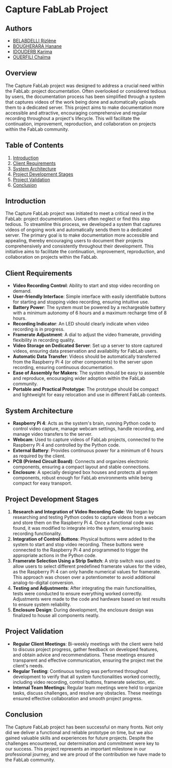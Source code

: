 # Capture FabLab Project

## Authors
- [BELABDELLI Rizlène](https://github.com/Riizlene)
- [BOUGHERARA Hanane](https://github.com/hanane-bougherara)
- [IDOUDERB Karima](https://github.com/karima-idouderb)
- [OUERFILI Chaïma](https://github.com/Chaimaaaaaaaaaaa)

## Overview
The Capture FabLab project was designed to address a crucial need within the FabLab: project documentation. Often overlooked or considered tedious by users, the documentation process has been simplified through a system that captures videos of the work being done and automatically uploads them to a dedicated server. This project aims to make documentation more accessible and attractive, encouraging comprehensive and regular recording throughout a project's lifecycle. This will facilitate the continuation, improvement, reproduction, and collaboration on projects within the FabLab community.

## Table of Contents
1. [Introduction](#introduction)
2. [Client Requirements](#client-requirements)
3. [System Architecture](#system-architecture)
4. [Project Development Stages](#project-development-stages)
5. [Project Validation](#project-validation)
6. [Conclusion](#conclusion)

## Introduction
The Capture FabLab project was initiated to meet a critical need in the FabLab: project documentation. Users often neglect or find this step tedious. To streamline this process, we developed a system that captures videos of ongoing work and automatically sends them to a dedicated server. The primary goal is to make documentation more accessible and appealing, thereby encouraging users to document their projects comprehensively and consistently throughout their development. This initiative aims to facilitate the continuation, improvement, reproduction, and collaboration on projects within the FabLab.

## Client Requirements
- **Video Recording Control**: Ability to start and stop video recording on demand.
- **User-friendly Interface**: Simple interface with easily identifiable buttons for starting and stopping video recording, ensuring intuitive use.
- **Battery Power**: The system must be powered by a rechargeable battery with a minimum autonomy of 6 hours and a maximum recharge time of 8 hours.
- **Recording Indicator**: An LED should clearly indicate when video recording is in progress.
- **Framerate Adjustment**: A dial to adjust the video framerate, providing flexibility in recording quality.
- **Video Storage on Dedicated Server**: Set up a server to store captured videos, ensuring data preservation and availability for FabLab users.
- **Automatic Data Transfer**: Videos should be automatically transferred from the Raspberry Pi 4 (or other components) to the server upon recording, ensuring continuous documentation.
- **Ease of Assembly for Makers**: The system should be easy to assemble and reproduce, encouraging wider adoption within the FabLab community.
- **Portable and Practical Prototype**: The prototype should be compact and lightweight for easy relocation and use in different FabLab contexts.

## System Architecture
- **Raspberry Pi 4**: Acts as the system's brain, running Python code to control video capture, manage webcam settings, handle recording, and manage video transfers to the server.
- **Webcam**: Used to capture videos of FabLab projects, connected to the Raspberry Pi 4 and controlled by the Python code.
- **External Battery**: Provides continuous power for a minimum of 6 hours as required by the client.
- **PCB (Printed Circuit Board)**: Connects and organizes electronic components, ensuring a compact layout and stable connections.
- **Enclosure**: A specially designed box houses and protects all system components, robust enough for FabLab environments while being compact for easy transport.

## Project Development Stages
1. **Research and Integration of Video Recording Code**: We began by researching and testing Python codes to capture videos from a webcam and store them on the Raspberry Pi 4. Once a functional code was found, it was modified to integrate into the system, ensuring basic recording functionality.
2. **Integration of Control Buttons**: Physical buttons were added to the system to start and stop video recording. These buttons were connected to the Raspberry Pi 4 and programmed to trigger the appropriate actions in the Python code.
3. **Framerate Selection Using a Strip Switch**: A strip switch was used to allow users to select different predefined framerate values for the video, as the Raspberry Pi 4 can only handle numerical values for framerate. This approach was chosen over a potentiometer to avoid additional analog-to-digital conversion.
4. **Testing and Adjustments**: After integrating the main functionalities, tests were conducted to ensure everything worked correctly. Adjustments were made to the code and hardware based on test results to ensure system reliability.
5. **Enclosure Design**: During development, the enclosure design was finalized to house all components neatly.

## Project Validation
- **Regular Client Meetings**: Bi-weekly meetings with the client were held to discuss project progress, gather feedback on developed features, and obtain advice and recommendations. These meetings ensured transparent and effective communication, ensuring the project met the client's needs.
- **Regular Testing**: Continuous testing was performed throughout development to verify that all system functionalities worked correctly, including video recording, control buttons, framerate selection, etc.
- **Internal Team Meetings**: Regular team meetings were held to organize tasks, discuss challenges, and resolve any obstacles. These meetings ensured effective collaboration and smooth project progress.

## Conclusion
The Capture FabLab project has been successful on many fronts. Not only did we deliver a functional and reliable prototype on time, but we also gained valuable skills and experiences for future projects. Despite the challenges encountered, our determination and commitment were key to our success. This project represents an important milestone in our professional journey, and we are proud of the contribution we have made to the FabLab community.
